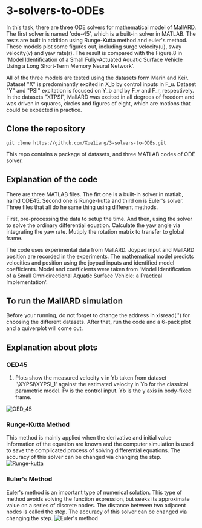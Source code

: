 # 3-solvers-to-ODEs

In this task, there are three ODE solvers for mathematical model of MallARD. The first solver is named 'ode-45', which is a built-in solver in MATLAB. The rests are built in addition using Runge-Kutta method and euler's method. These models plot some figures out, including surge velocity(u), sway velocity(v) and yaw rate(r). The result is compared with the Figure.8 in 'Model Identification of a Small Fully-Actuated Aquatic Surface Vehicle Using a Long Short-Term Memory Neural Network'.

All of the three models are tested using the datasets form Marin and Keir. Dataset "X" is predominantly excited in X_b by control inputs in F_u. Dataset "Y" and "PSI" excitation is focused on Y_b and by F_v and F_r, respectively.  In the datasets "XTPSI", MallARD was excited in all degrees of freedom and was driven in squares, circles and figures of eight, which are motions that could be expected in practice. 

## Clone the repository

    git clone https://github.com/Xue1iang/3-solvers-to-ODEs.git

This repo contains a package of datasets, and three MATLAB codes of ODE solver.

## Explanation of the code
There are three MATLAB files. The firt one is a built-in solver in matlab, namd ODE45. Second one is Runge-kutta and third on is Euler's solver. Three files that all do he same thing using different methods.

First, pre-processing the data to setup the time. And then, using the solver to solve the ordinary differential equation. Calculate the yaw angle via integrating the yaw rate. Mutiply the rotation matrix to transfer to global frame.

The code uses experimental data from MallARD. Joypad input and MallARD position are recorded in the experiments. The mathematical model predicts velocities and position using the joypad inputs and identified model coefficients. Model and coefficients were taken from 'Model Identification of a Small Omnidirectional Aquatic Surface Vehicle: a Practical Implementation'.

## To run the MallARD simulation
Before your running, do not forget to change the address in xlsread('') for choosing the different datasets. After that, run the code and a 6-pack plot and a quiverplot will come out.

## Explanation about plots

### OED45
1. Plots show the measured velocity v in Yb taken from dataset '\XYPSI\XYPSI_1\' against the estimated velocity in Yb for the classical parametric model. Fv is the control input. Yb is the y axis in body-fixed frame.

![OED_45](https://user-images.githubusercontent.com/77399327/114861698-2f9ea400-9e20-11eb-96ad-68707e82ad66.jpg)


### Runge-Kutta Method
This method is mainly applied when the derivative and initial value information of the equation are known and the computer simulation is used to save the complicated process of solving differential equations. The accuracy of this solver can be changed via changing the step.
![Runge-kutta](https://user-images.githubusercontent.com/77399327/114861777-4ba24580-9e20-11eb-8223-89e2758a762b.jpg)


### Euler's Method
Euler's method is an important type of numerical solution. This type of method avoids solving the function expression, but seeks its approximate value on a series of discrete nodes. The distance between two adjacent nodes is called the step. The accuracy of this solver can be changed via changing the step.
![Euler's method](https://user-images.githubusercontent.com/77399327/114861788-4f35cc80-9e20-11eb-9fee-735ae23f09ba.jpg)

